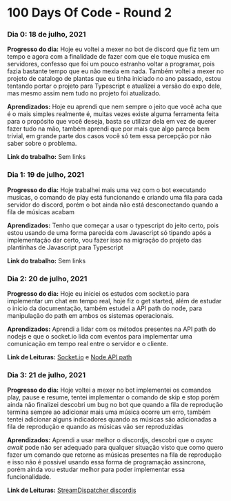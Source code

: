 # 100 Days Of Code - Round 2

### Dia 0: 18 de julho, 2021

**Progresso do dia:** Hoje eu voltei a mexer no bot de discord que fiz tem um tempo e agora com a finalidade de fazer com que ele toque musica em servidores, confesso que foi um pouco estranho voltar a programar, pois fazia bastante tempo que eu não mexia em nada.
Também voltei a mexer no projeto de catalogo de plantas que eu tinha iniciado no ano passado, estou tentando portar o projeto para Typescript e atualizei a versão do expo dele, mas mesmo assim nem tudo no projeto foi atualizado.

**Aprendizados:** Hoje eu aprendi que nem sempre o jeito que você acha que é o mais simples realmente é, muitas vezes existe alguma ferramenta feita para o propósito que você deseja, basta se utilizar dela em vez de querer fazer tudo na mão, também aprendi que por mais que algo pareça bem trivial, em grande parte dos casos você só tem essa percepção por não saber sobre o problema.

**Link do trabalho:** Sem links

### Dia 1: 19 de julho, 2021

**Progresso do dia:** Hoje trabalhei mais uma vez com o bot executando musicas, o comando de play está funcionando e criando uma fila para cada servidor do discord, porém o bot ainda não está desconectando quando a fila de músicas acabam

**Aprendizados:** Tenho que começar a usar o typescript do jeito certo, pois estou usando de uma forma parecida com Javascript só tipando após a implementação dar certo, vou fazer isso na migração do projeto das plantinhas de Javascript para Typescript

**Link do trabalho:** Sem links

### Dia 2: 20 de julho, 2021

**Progresso do dia:** Hoje eu iniciei os estudos com socket.io para implementar um chat em tempo real, hoje fiz o get started, além de estudar o inicio da documentação, também estudei a API path do node, para manipulação do path em ambos os sistemas operacionais.

**Aprendizados:** Aprendi a lidar com os métodos presentes na API path do nodejs e que o socket.io lida com eventos para implementar uma comunicação em tempo real entre o servidor e o cliente.

**Link de Leituras:** [Socket.io](https://socket.io/get-started/) e [Node API path](https://nodejs.org/api/path.html)

### Dia 3: 21 de julho, 2021

**Progresso do dia:** Hoje voltei a mexer no bot implementei os comandos play, pause e resume, tentei implementar o comando de skip e stop porém ainda não finalizei descobri um bug no bot que quando a fila de reprodução termina sempre ao adicionar mais uma música ocorre um erro, também tentei adicionar alguns indicadores quando as músicas são adicionadas a fila de reprodução e quando as músicas vão ser reproduzidas

**Aprendizados:** Aprendi a usar melhor o discordjs, descobri que o *async* *await* pode não ser adequado para qualquer situação visto que como quero fazer um comando que retorne as músicas presentes na fila de reprodução e isso não é possivel usando essa forma de programação assincrona, porém ainda vou estudar melhor para poder implementar essa funcionalidade.

**Link de Leituras:** [StreamDispatcher discordjs](https://discord.js.org/#/docs/main/stable/class/StreamDispatcher)